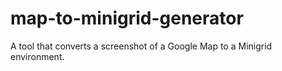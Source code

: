# map-to-minigrid-generator
A tool that converts a screenshot of a Google Map to a Minigrid environment.
